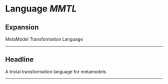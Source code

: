 # Language *MMTL*
## Expansion
MetaModel Transformation Language

---
## Headline
A trivial transformation language for metamodels

---
